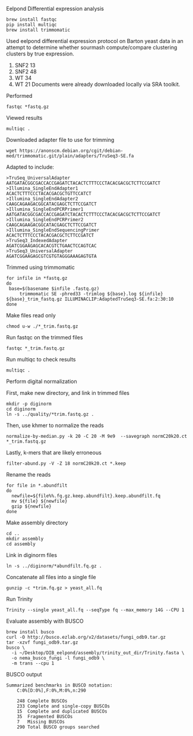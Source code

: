 Eelpond Differential expression analysis
```
brew install fastqc
pip install multiqc
brew install trimmomatic
```
Used eelpond differential expression protocol on Barton yeast data in an attempt to determine whether sourmash compute/compare clustering clusters by true expression.
1. SNF2 13
2. SNF2 48
3. WT 34
4. WT 21
Documents were already downloaded locally via SRA toolkit. 

Performed
```
fastqc *fastq.gz
```
Viewed results
```
multiqc .
```

Downloaded adapter file to use for trimming
```
wget https://anonscm.debian.org/cgit/debian-med/trimmomatic.git/plain/adapters/TruSeq3-SE.fa
```
Adapted to include:
```
>TruSeq_UniversalAdapter
AATGATACGGCGACCACCGAGATCTACACTCTTTCCCTACACGACGCTCTTCCGATCT
>Illumina_SingleEndAdapter1					
ACACTCTTTCCCTACACGACGCTGTTCCATCT
>Illumina_SingleEndAdapter2
CAAGCAGAAGACGGCATACGAGCTCTTCCGATCT					
>Illumina_SingleEndPCRPrimer1
AATGATACGGCGACCACCGAGATCTACACTCTTTCCCTACACGACGCTCTTCCGATCT				
>Illumina_SingleEndPCRPrimer2
CAAGCAGAAGACGGCATACGAGCTCTTCCGATCT				
>Illumina_SingleEndSequencingPrimer
ACACTCTTTCCCTACACGACGCTCTTCCGATCT			
>TruSeq3_IndexedAdapter
AGATCGGAAGAGCACACGTCTGAACTCCAGTCAC
>TruSeq3_UniversalAdapter
AGATCGGAAGAGCGTCGTGTAGGGAAAGAGTGTA
```
Trimmed using trimmomatic
```
for infile in *fastq.gz
do 
 base=$(basename $infile .fastq.gz)
     trimmomatic SE -phred33 -trimlog ${base}.log ${infile} ${base}_trim_fastq.gz ILLUMINACLIP:AdaptedTruSeq3-SE.fa:2:30:10
done
```
Make files read only
```
chmod u-w ./*_trim.fastq.gz
```
Run fastqc on the trimmed files
```
fastqc *_trim.fastq.gz
```

Run multiqc to check results
```
multiqc .
```

Perform digital normalization

First, make new directory, and link in trimmed files
```
mkdir -p diginorm
cd diginorm
ln -s ../quality/*trim.fastq.gz .
```
Then, use khmer to normalize the reads
```
normalize-by-median.py -k 20 -C 20 -M 9e9  --savegraph normC20k20.ct  *_trim.fastq.gz
```
Lastly, k-mers that are likely erroneous
```
filter-abund.py -V -Z 18 normC20k20.ct *.keep
```

Rename the reads
```
for file in *.abundfilt
do
  newfile=${file%%.fq.gz.keep.abundfilt}.keep.abundfilt.fq
  mv ${file} ${newfile}
  gzip ${newfile}
done
```

Make assembly directory
```
cd ..
mkdir assembly
cd assembly
```
Link in diginorm files
```
ln -s ../diginorm/*abundfilt.fq.gz .
```
Concatenate all files into a single file
```
gunzip -c *trim.fq.gz > yeast_all.fq
```

Run Trinity
```
Trinity --single yeast_all.fq --seqType fq --max_memory 14G --CPU 1
```

Evaluate assembly with BUSCO
```
brew install busco
curl -O http://busco.ezlab.org/v2/datasets/fungi_odb9.tar.gz
tar -xzvf fungi_odb9.tar.gz
busco \
  -i ~/Desktop/DIB_eelpond/assembly/trinity_out_dir/Trinity.fasta \
  -o nema_busco_fungi -l fungi_odb9 \
  -m trans --cpu 1
```
BUSCO output
```
Summarized benchmarks in BUSCO notation:
	C:0%[D:0%],F:0%,M:0%,n:290

	248	Complete BUSCOs
	233	Complete and single-copy BUSCOs
	15	Complete and duplicated BUSCOs
	35	Fragmented BUSCOs
	7	Missing BUSCOs
	290	Total BUSCO groups searched
```
